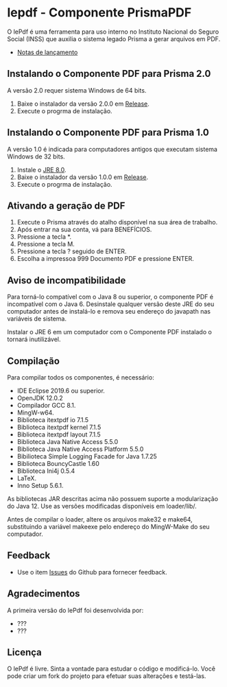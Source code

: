 # lepdf - Componente PrismaPDF

O lePdf é uma ferramenta para uso interno no Instituto Nacional do Seguro Social (INSS) que auxilia o sistema legado Prisma a gerar arquivos em PDF.

* [Notas de lançamento](docs/atualizacoes.md)

## Instalando o Componente PDF para Prisma 2.0

A versão 2.0 requer sistema Windows de 64 bits.

1. Baixe o instalador da versão 2.0.0 em [Release](https://github.com/douglasralmeida/lepdf/releases).
2. Execute o progrma de instalação.

## Instalando o Componente PDF para Prisma 1.0

A versão 1.0 é indicada para computadores antigos que executam sistema Windows de 32 bits.

1. Instale o [JRE 8.0](https://www.java.com/pt_BR/download/).
2. Baixe o instalador da versão 1.0.0 em [Release](https://github.com/douglasralmeida/lepdf/releases).
3. Execute o progrma de instalação.

## Ativando a geração de PDF

1. Execute o Prisma através do atalho disponível na sua área de trabalho.
2. Após entrar na sua conta, vá para BENEFÍCIOS.
3. Pressione a tecla *.
4. Pressione a tecla M.
5. Pressione a tecla ? seguido de ENTER.
6. Escolha a impressoa 999 Documento PDF e pressione ENTER.

## Aviso de incompatibilidade

Para torná-lo compatível com o Java 8 ou superior, o componente PDF é incompatível com o Java 6. Desinstale qualquer versão deste JRE do seu computador antes de instalá-lo e remova seu endereço do javapath nas variáveis de sistema.

Instalar o JRE 6 em um computador com o Componente PDF instalado o tornará inutilizável.

## Compilação

Para compilar todos os componentes, é necessário:

* IDE Eclipse 2019.6 ou superior.
* OpenJDK 12.0.2
* Compilador GCC 8.1.
* MingW-w64.
* Biblioteca itextpdf io 7.1.5
* Biblioteca itextpdf kernel 7.1.5
* Biblioteca itextpdf layout 7.1.5
* Biblioteca Java Native Access 5.5.0
* Biblioteca Java Native Access Platform 5.5.0
* Bibilioteca Simple Logging Facade for Java 1.7.25
* Biblioteca BouncyCastle 1.60
* Biblioteca Ini4j 0.5.4
* LaTeX.
* Inno Setup 5.6.1.

As bibliotecas JAR descritas acima não possuem suporte a modularização do Java 12. Use as versões modificadas disponíveis em loader/lib/.

Antes de compilar o loader, altere os arquivos make32 e make64, substituindo a variável makeexe pelo endereço do MingW-Make do seu computador.

## Feedback
* Use o item [Issues](https://github.com/douglasralmeida/lepdf/issues) do Github para fornecer feedback.

## Agradecimentos

A primeira versão do lePdf foi desenvolvida por:
* ???
* ???

## Licença

O lePdf é livre. Sinta a vontade para estudar o código e modificá-lo. Você pode criar um fork do projeto para efetuar suas alterações e testá-las.